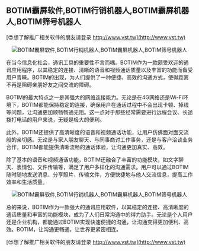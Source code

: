 ## **BOTIM霸屏软件,BOTIM行销机器人,BOTIM霸屏机器人,BOTIM筛号机器人**

[😍想了解推广相关软件的朋友请登录 http://www.vst.tw](http://www.vst.tw)

 <center><img src="https://vst.tw/MP4/tuiguang/png/0.png" alt="BOTIM霸屏软件,BOTIM行销机器人,BOTIM霸屏机器人,BOTIM筛号机器人"></center>

在当今信息化社会，通讯工具的重要性不言而喁。BOTIM作为一款颇受欢迎的通讯应用程序，以其稳定的连接、清晰的语音和视频通话质量以及丰富的功能而备受用户青睐。BOTIM的出现，为人们提供了一种便捷、高效的沟通方式，使得距离不再是阻碍亲朋好友之间交流的障碍。

BOTIM的最大特点之一是其强大的网络连接能力。无论是在4G网络还是Wi-Fi环境下，BOTIM都能保持稳定的连接，确保用户在通话过程中不会出现卡顿、掉线等问题，让沟通更加顺畅畅通无阻。这一点对于那些经常需要进行远程会议、长途拨打电话的用户来说，无疑是极大的便利。

此外，BOTIM还提供了高清晰度的语音和视频通话功能，让用户仿佛面对面交流般的亲切感。无论是与家人朋友聊天、与同事商讨工作事务，还是与客户洽谈业务合作，BOTIM都能提供清晰流畅的通话体验，让沟通更加真实、高效。

除了基本的语音和视频通话功能，BOTIM还融合了丰富的功能模块，如文字聊天、表情包、文件传输等，满足了用户多样化的沟通需求。用户可以通过BOTIM随时随地发送消息、分享照片、传输文件，方便快捷地与他人交流信息，提高工作效率和生活质量。

 <center><img src="https://vst.tw/MP4/tuiguang/png/8.png" alt="BOTIM霸屏软件,BOTIM行销机器人,BOTIM霸屏机器人,BOTIM筛号机器人"></center>

总的来说，BOTIM作为一款强大的通讯应用软件，以其稳定的连接、高清晰度的通话质量和丰富的功能模块，成为了人们日常沟通中的得力助手。无论是个人用户还是企业机构，都能通过BOTIM实现快速便捷的沟通，让沟通变得更加便利、高效。BOTIM，让沟通更畅通，让世界更紧密相连。

[😍想了解推广相关软件的朋友请登录 http://www.vst.tw](http://www.vst.tw)



